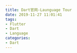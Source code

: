 ```yaml
---
title: Dart官网-Launguage Tour
date: 2019-11-27 11:01:41
tags:
- Flutter
- Dart
- Language
categories:
- Dart
---
```


